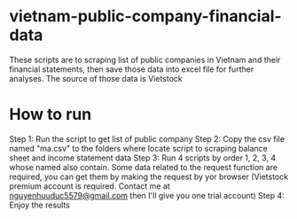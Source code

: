 # vietnam-public-company-financial-data
These scripts are to scraping list of public companies in Vietnam and their financial statements, then save those data into excel file for further analyses. The source of those data is Vietstock

# How to run
Step 1: Run the script to get list of public company
Step 2: Copy the csv file named "ma.csv" to the folders where locate script to scraping balance sheet and income statement data
Step 3: Run 4 scripts by order 1, 2, 3, 4 whose named also contain. Some data related to the request function are required, you can get them by making the request by yor browser (Vietstock premium account is required. Contact me at nguyenhuuduc5579@gmail.com then I'll give you one trial account)
Step 4: Enjoy the results
